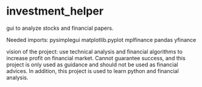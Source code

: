 # investment_helper
gui to analyze stocks and financial papers.

Needed imports: 
pysimplegui
matplotlib.pyplot
mplfinance
pandas
yfinance

vision of the project: use technical analysis and financial algorithms to increase profit on financial market.
Cannot guarantee success, and this project is only used as guidance and should not be used as financial advices.
In addition, this project is used to learn python and financial analysis.
